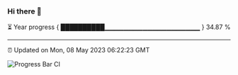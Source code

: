 ### Hi there 👋

⏳ Year progress { ██████████▁▁▁▁▁▁▁▁▁▁▁▁▁▁▁▁▁▁▁▁ } 34.87 %

---

⏰ Updated on Mon, 08 May 2023 06:22:23 GMT

![Progress Bar CI](https://github.com/ZhaoGui/ZhaoGui/workflows/Progress%20Bar%20CI/badge.svg)
